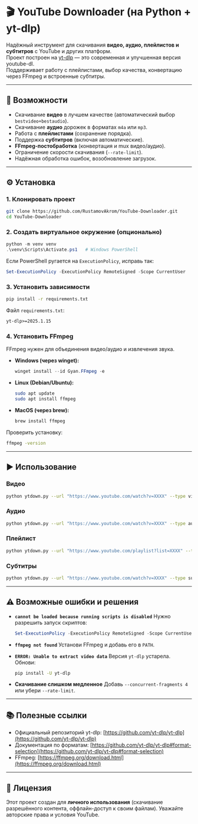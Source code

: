 # 🎬 YouTube Downloader (на Python + yt-dlp)

Надёжный инструмент для скачивания **видео, аудио, плейлистов и субтитров** с YouTube и других платформ.  
Проект построен на [yt-dlp](https://github.com/yt-dlp/yt-dlp) — это современная и улучшенная версия youtube-dl.  
Поддерживает работу с плейлистами, выбор качества, конвертацию через FFmpeg и встроенные субтитры.

---

## 🚀 Возможности

- Скачивание **видео** в лучшем качестве (автоматический выбор `bestvideo+bestaudio`).
- Скачивание **аудио** дорожек в форматах `m4a` или `mp3`.
- Работа с **плейлистами** (сохранение порядка).
- Поддержка **субтитров** (включая автоматические).
- **FFmpeg-постобработка** (конвертация и mux видео/аудио).
- Ограничение скорости скачивания (`--rate-limit`).
- Надёжная обработка ошибок, возобновление загрузок.

---

## ⚙️ Установка

### 1. Клонировать проект
```bash
git clone https://github.com/RustamovAkrom/YouTube-Downloader.git
cd YouTube-Downloader
````

### 2. Создать виртуальное окружение (опционально)

```powershell
python -m venv venv
.\venv\Scripts\Activate.ps1   # Windows PowerShell
```

Если PowerShell ругается на `ExecutionPolicy`, исправь так:

```powershell
Set-ExecutionPolicy -ExecutionPolicy RemoteSigned -Scope CurrentUser
```

### 3. Установить зависимости

```bash
pip install -r requirements.txt
```

Файл `requirements.txt`:

```txt
yt-dlp>=2025.1.15
```

### 4. Установить FFmpeg

FFmpeg нужен для объединения видео/аудио и извлечения звука.

* **Windows (через winget):**

  ```powershell
  winget install --id Gyan.FFmpeg -e
  ```
* **Linux (Debian/Ubuntu):**

  ```bash
  sudo apt update
  sudo apt install ffmpeg
  ```
* **MacOS (через brew):**

  ```bash
  brew install ffmpeg
  ```

Проверить установку:

```bash
ffmpeg -version
```

---

## ▶️ Использование

### Видео

```bash
python ytdown.py --url "https://www.youtube.com/watch?v=XXXX" --type video --quality 1080 --container mp4
```

### Аудио

```bash
python ytdown.py --url "https://www.youtube.com/watch?v=XXXX" --type audio --audio-format mp3
```

### Плейлист

```bash
python ytdown.py --url "https://www.youtube.com/playlist?list=XXXX" --type playlist --quality 720
```

### Субтитры

```bash
python ytdown.py --url "https://www.youtube.com/watch?v=XXXX" --type subs --subs-langs "en,ru,auto"
```

---

## ⚠️ Возможные ошибки и решения

* **`cannot be loaded because running scripts is disabled`**
  Нужно разрешить запуск скриптов:

  ```powershell
  Set-ExecutionPolicy -ExecutionPolicy RemoteSigned -Scope CurrentUser
  ```

* **`ffmpeg not found`**
  Установи FFmpeg и добавь его в `PATH`.

* **`ERROR: Unable to extract video data`**
  Версия `yt-dlp` устарела. Обнови:

  ```bash
  pip install -U yt-dlp
  ```

* **Скачивание слишком медленное**
  Добавь `--concurrent-fragments 4` или убери `--rate-limit`.

---

## 📚 Полезные ссылки

* Официальный репозиторий yt-dlp: [https://github.com/yt-dlp/yt-dlp](https://github.com/yt-dlp/yt-dlp)
* Документация по форматам: [https://github.com/yt-dlp/yt-dlp#format-selection](https://github.com/yt-dlp/yt-dlp#format-selection)
* FFmpeg: [https://ffmpeg.org/download.html](https://ffmpeg.org/download.html)

---

## 📝 Лицензия

Этот проект создан для **личного использования** (скачивание разрешённого контента, оффлайн-доступ к своим файлам).
Уважайте авторские права и условия YouTube.
